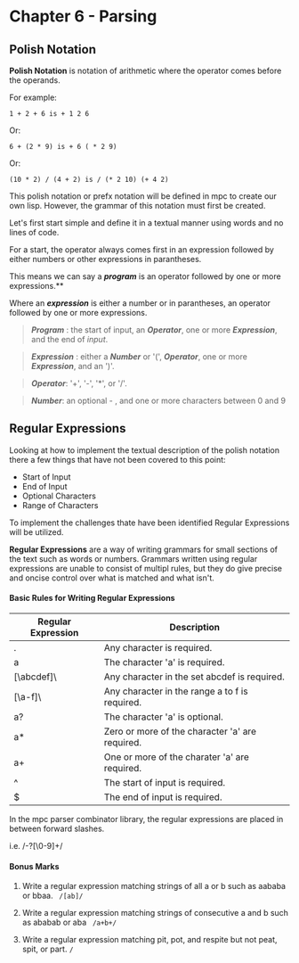 # Chapter 6 - Parsing

## Polish Notation

**Polish Notation** is notation of arithmetic where the operator comes before the operands.

For example:

    1 + 2 + 6 is + 1 2 6

Or:

    6 + (2 * 9) is + 6 ( * 2 9)

Or: 

    (10 * 2) / (4 + 2) is / (* 2 10) (+ 4 2)
    
This polish notation or prefx notation will be defined in mpc to create our own lisp. However, the grammar of this notation must first be created. 

Let's first start simple and define it in a textual manner using words and no lines of code.

For a start, the operator always comes first in an expression followed by either numbers or other expressions in parantheses. 

This means we can say a _**program**_ is an operator followed by one or more expressions.**

Where an _**expression**_ is either a number or in parantheses, an operator followed by one or more expressions.

> ***Program*** : the start of input, an ***Operator***, one or more ***Expression***, and the end of _input_.

> ***Expression*** : either a ***Number*** or '(', ***Operator***, one or more ***Expression***, and an ')'.

> ***Operator***: '+', '-', '\*\', or '/'.

> ***Number***: an optional - , and one or more characters between 0 and 9
    
## Regular Expressions

Looking at how to implement the textual description of the polish notation there a few things that have not been covered to this point:

*   Start of Input
*   End of Input
*   Optional Characters
*   Range of Characters

To implement the challenges thate have been identified Regular Expressions will be utilized. 

**Regular Expressions** are a way of writing grammars for small sections of the text such as words or numbers. Grammars written using regular expressions are unable to consist of multipl rules, but they do give precise and oncise control over what is matched and what isn't.

#### Basic Rules for Writing Regular Expressions

Regular Expression | Description
-------------------|------------
. | Any character is required.
a | The character 'a' is required.
\[\abcdef\]\ | Any character in the set abcdef is required.
\[\a-f\]\ | Any character in the range a to f is required.
a? | The character 'a' is optional.
a* | Zero or more of the character 'a' are required.
a+ | One or more of the charater 'a' are required.
^  | The start of input is required.
$  | The end of input is required.

In the mpc parser combinator library, the regular expressions are placed in between forward slashes.

i.e. /-?\[\0-9\]\+/

#### Bonus Marks

1. Write a regular expression matching strings of all a or b such as aababa or bbaa.
    ` /[ab]/`
    
2. Write a regular expression matching strings of consecutive a and b such as ababab or aba
    ` /a+b+/`
    
3. Write a regular expression matching pit, pot, and respite but not peat, spit, or part.
    `/
    ` 
